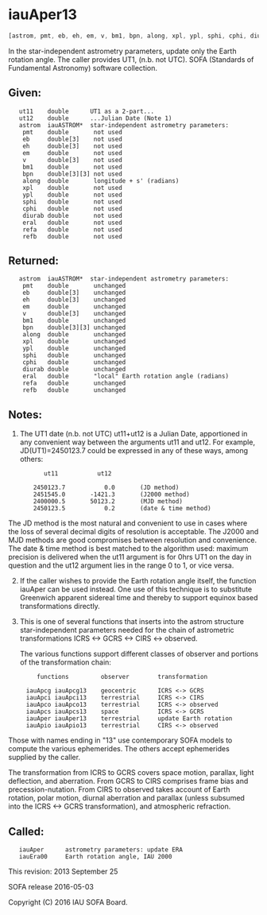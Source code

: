 # iauAper13

```js
[astrom, pmt, eb, eh, em, v, bm1, bpn, along, xpl, ypl, sphi, cphi, diurab, eral, refa, refb] = IAU.aper13(ut11, ut12)
```

In the star-independent astrometry parameters, update only the
Earth rotation angle.  The caller provides UT1, (n.b. not UTC).
SOFA (Standards of Fundamental Astronomy) software collection.


## Given:
```
   ut11    double      UT1 as a 2-part...
   ut12    double      ...Julian Date (Note 1)
   astrom  iauASTROM*  star-independent astrometry parameters:
    pmt    double       not used
    eb     double[3]    not used
    eh     double[3]    not used
    em     double       not used
    v      double[3]    not used
    bm1    double       not used
    bpn    double[3][3] not used
    along  double       longitude + s' (radians)
    xpl    double       not used
    ypl    double       not used
    sphi   double       not used
    cphi   double       not used
    diurab double       not used
    eral   double       not used
    refa   double       not used
    refb   double       not used
```

## Returned:
```
   astrom  iauASTROM*  star-independent astrometry parameters:
    pmt    double       unchanged
    eb     double[3]    unchanged
    eh     double[3]    unchanged
    em     double       unchanged
    v      double[3]    unchanged
    bm1    double       unchanged
    bpn    double[3][3] unchanged
    along  double       unchanged
    xpl    double       unchanged
    ypl    double       unchanged
    sphi   double       unchanged
    cphi   double       unchanged
    diurab double       unchanged
    eral   double       "local" Earth rotation angle (radians)
    refa   double       unchanged
    refb   double       unchanged
```

## Notes:

1) The UT1 date (n.b. not UTC) ut11+ut12 is a Julian Date,
   apportioned in any convenient way between the arguments ut11 and
   ut12.  For example, JD(UT1)=2450123.7 could be expressed in any
   of these ways, among others:

```
          ut11           ut12

       2450123.7           0.0       (JD method)
       2451545.0       -1421.3       (J2000 method)
       2400000.5       50123.2       (MJD method)
       2450123.5           0.2       (date & time method)
```

   The JD method is the most natural and convenient to use in cases
   where the loss of several decimal digits of resolution is
   acceptable.  The J2000 and MJD methods are good compromises
   between resolution and convenience.  The date & time method is
   best matched to the algorithm used:  maximum precision is
   delivered when the ut11 argument is for 0hrs UT1 on the day in
   question and the ut12 argument lies in the range 0 to 1, or vice
   versa.

2) If the caller wishes to provide the Earth rotation angle itself,
   the function iauAper can be used instead.  One use of this
   technique is to substitute Greenwich apparent sidereal time and
   thereby to support equinox based transformations directly.

3) This is one of several functions that inserts into the astrom
   structure star-independent parameters needed for the chain of
   astrometric transformations ICRS <-> GCRS <-> CIRS <-> observed.

   The various functions support different classes of observer and
   portions of the transformation chain:

```
        functions         observer        transformation

     iauApcg iauApcg13    geocentric      ICRS <-> GCRS
     iauApci iauApci13    terrestrial     ICRS <-> CIRS
     iauApco iauApco13    terrestrial     ICRS <-> observed
     iauApcs iauApcs13    space           ICRS <-> GCRS
     iauAper iauAper13    terrestrial     update Earth rotation
     iauApio iauApio13    terrestrial     CIRS <-> observed
```

   Those with names ending in "13" use contemporary SOFA models to
   compute the various ephemerides.  The others accept ephemerides
   supplied by the caller.

   The transformation from ICRS to GCRS covers space motion,
   parallax, light deflection, and aberration.  From GCRS to CIRS
   comprises frame bias and precession-nutation.  From CIRS to
   observed takes account of Earth rotation, polar motion, diurnal
   aberration and parallax (unless subsumed into the ICRS <-> GCRS
   transformation), and atmospheric refraction.

## Called:
```
   iauAper      astrometry parameters: update ERA
   iauEra00     Earth rotation angle, IAU 2000
```

This revision:   2013 September 25

SOFA release 2016-05-03

Copyright (C) 2016 IAU SOFA Board.